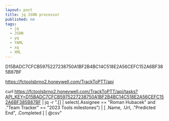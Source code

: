 ```yaml
---
layout: post
title: jq JSON processor
published: no
tags:
  - jq
  - JSON
  - yq
  - YAML
  - xq
  - XML
---
```


D15BADC7CFCB5975227238750A1BF2B4BC14C518E2A56CEFC152A6BF385B87BF

https://fctoolsbrno2.honeywell.com/TrackToPTT/api

curl https://fctoolsbrno2.honeywell.com/TrackToPTT/api/tasks?API_KEY=D15BADC7CFCB5975227238750A1BF2B4BC14C518E2A56CEFC152A6BF385B87BF | jq -r ".[] | select(.Assignee == \"Roman Hubacek\" and .\"Team Tracker\" == \"2023 Tools milestones\") 
| [ .Name, .Url, .\"Predicted End\", .Completed ] | @csv"



[1]: https://jqlang.github.io/jq/manual/
[2]: https://github.com/kislyuk/yq
